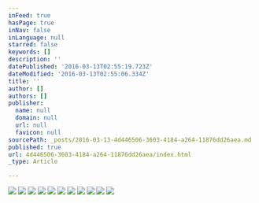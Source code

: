 ```yaml
---
inFeed: true
hasPage: true
inNav: false
inLanguage: null
starred: false
keywords: []
description: ''
datePublished: '2016-03-13T02:55:19.723Z'
dateModified: '2016-03-13T02:55:06.334Z'
title: ''
author: []
authors: []
publisher:
  name: null
  domain: null
  url: null
  favicon: null
sourcePath: _posts/2016-03-13-4d446506-3603-4184-a264-11876dd26aea.md
published: true
url: 4d446506-3603-4184-a264-11876dd26aea/index.html
_type: Article

---
```

![](https://the-grid-user-content.s3-us-west-2.amazonaws.com/64724196-ac30-432e-b724-babcfcfe27eb.png)
![](https://the-grid-user-content.s3-us-west-2.amazonaws.com/4e78deb1-8a1b-4471-ba2e-8b1b57811c77.png)
![](https://the-grid-user-content.s3-us-west-2.amazonaws.com/0259126e-31b4-4486-9ba7-9774e8218ffe.png)
![](https://the-grid-user-content.s3-us-west-2.amazonaws.com/333145de-d4b1-47d2-b039-b879fd547d6f.png)
![](https://the-grid-user-content.s3-us-west-2.amazonaws.com/90ed0b64-0076-4144-86fa-e30a7c673930.png)
![](https://the-grid-user-content.s3-us-west-2.amazonaws.com/a442e721-1a71-455c-b12b-1b88a989a5ed.jpg)
![](https://the-grid-user-content.s3-us-west-2.amazonaws.com/36ac93ff-995b-4384-bf21-c4e25439620d.jpg)
![](https://the-grid-user-content.s3-us-west-2.amazonaws.com/64481dba-222f-4ea1-9dfe-c8e4d5459d06.jpg)
![](https://the-grid-user-content.s3-us-west-2.amazonaws.com/27f2dcbd-69e9-4ad2-9bb0-b8ec99676475.jpg)
![](https://the-grid-user-content.s3-us-west-2.amazonaws.com/7134a7b3-d592-470b-b542-860d2354114a.jpg)
![](https://the-grid-user-content.s3-us-west-2.amazonaws.com/89b40683-95b7-4fcf-9b9b-cde77a3324f3.png)